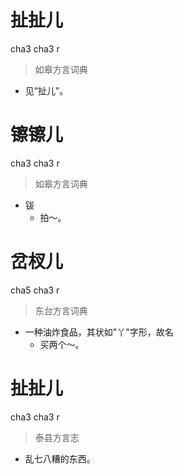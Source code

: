 # 扯扯儿
cha3 cha3 r
> 如皋方言词典
- 见“扯儿”。

# 镲镲儿
cha3 cha3 r
> 如皋方言词典
- 钹
  - 拍～。

# 岔杈儿
cha5 cha3 r
> 东台方言词典
- 一种油炸食品，其状如"丫"字形，故名
  - 买两个～。

# 扯扯儿
cha3 cha3 r
> 泰县方言志
- 乱七八糟的东西。
